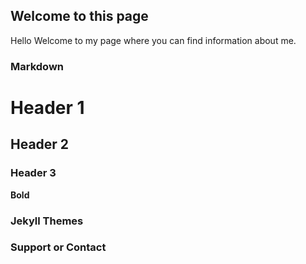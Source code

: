 ## Welcome to this page

Hello
Welcome to my page where you can find information about me.

### Markdown



# Header 1
## Header 2
### Header 3



**Bold** 




### Jekyll Themes



### Support or Contact


